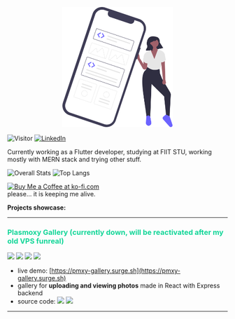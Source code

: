 <p align="center">
  <img src="./undraw_my_code_snippets_lynx.svg" width="50%">
</p>

![Visitor](https://visitor-badge.laobi.icu/badge?page_id=Plasmoxy.Plasmoxy) <a href="https://www.linkedin.com/in/plasmoxy/">![LinkedIn](https://img.shields.io/badge/LinkedIn-0077B5?style=for-the-badge&logo=linkedin&logoColor=white)</a>

Currently working as a Flutter developer, studying at FIIT STU, working mostly with MERN stack and trying other stuff.

![Overall Stats](https://github-readme-stats.vercel.app/api?username=Plasmoxy&count_private=true&show_icons=true&hide=contribs&theme=tokyonight)
![Top Langs](https://github-readme-stats.vercel.app/api/top-langs/?username=Plasmoxy&hide=HTML,CSS,TeX,Makefile&layout=compact&theme=tokyonight&langs_count=10&exclude_repo=plasmoxy.github.io,Plasmoxy,opencv-java-tutorials,javalin,javafxopencv-started,ionic-react-detail-tab,InsanelyCheapElectronics,Hivemind,heroku-maggit,hello-world,DevMemories,denvs2018,arshiamidos,AIChamber,AestheticIndexer,Cataclysm)

<a href='https://ko-fi.com/O5O148PL3' target='_blank'><img height='36' style='border:0px;height:36px;' src='https://cdn.ko-fi.com/cdn/kofi2.png?v=2' border='0' alt='Buy Me a Coffee at ko-fi.com' /></a><br/> please... it is keeping me alive.



**Projects showcase:**

<hr/>

<h3 style="color: #13d698;">Plasmoxy Gallery (currently down, will be reactivated after my old VPS funreal)</h3>

![](https://shields.io/badge/-React-blueviolet)
![](https://shields.io/badge/-TypeScript-blue)
![](https://shields.io/badge/-SASS-ff69b4) ![](https://shields.io/badge/-Node.js-yellow) 
- live demo: [https://pmxy-gallery.surge.sh](https://pmxy-gallery.surge.sh)
- gallery for **uploading and viewing photos** made in React with Express backend
- source code: [<img src="https://shields.io/badge/-Frontend-purple">](https://github.com/Plasmoxy/pmxy-gallery) [<img src="https://shields.io/badge/-Backend-grey">](https://github.com/Plasmoxy/pmxy-gallery-backend)

<hr/>


